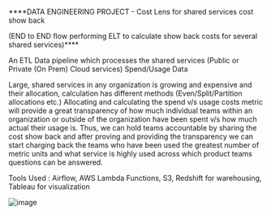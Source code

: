 ****DATA ENGINEERING PROJECT -  Cost Lens for shared services cost show back

(END to END flow performing ELT to calculate show back costs for several shared services)****

An ETL Data pipeline which processes the shared services (Public or Private (On Prem) Cloud services) Spend/Usage Data

Large, shared services in any organization is growing and expensive and their allocation, calculation has different methods (Even/Split/Partition allocations etc.) Allocating and calculating the spend v/s usage costs metric will provide a great transparency of how much individual teams within an organization or outside of the organization have been spent v/s how much actual their usage is.
Thus, we can hold teams accountable by sharing the cost show back and after proving and providing the transparency we can start charging back the teams who have been used the greatest number of metric units and what service is highly used across which product teams questions can be answered.

Tools Used : Airflow, AWS Lambda Functions, S3, Redshift for warehousing, Tableau for visualization

![image](https://user-images.githubusercontent.com/32167301/204116916-e62ff43f-c986-4d47-ad94-573061e34ee5.png)
